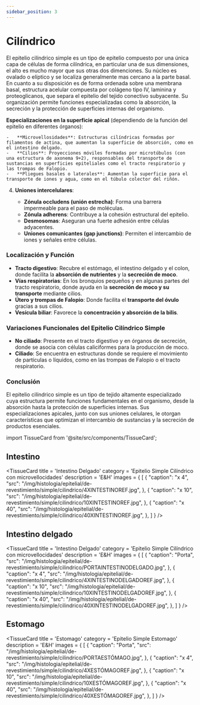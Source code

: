 ```yaml
---
sidebar_position: 3
---
```


# Cilíndrico

El epitelio cilíndrico simple es un tipo de epitelio compuesto por una única capa de células de forma cilíndrica, en particular una de sus dimensiones, el alto es mucho mayor que sus otras dos dimenciones. Su núcleo es ovalado o elíptico y se localiza generalmente mas cercano a la parte basal. En cuanto a su disposición es de forma ordenada sobre una membrana basal, estructura acelular compuesta por colágeno tipo IV, laminina y proteoglicanos, que separa el epitelio del tejido conectivo subyacente. Su organización permite funciones especializadas como la absorción, la secreción y la protección de superficies internas del organismo.

**Especializaciones en la superficie apical** (dependiendo de la función del epitelio en diferentes órganos):
    
    -   **Microvellosidades**: Estructuras cilíndricas formadas por filamentos de actina, que aumentan la superficie de absorción, como en el intestino delgado.
    -   **Cilios**: Proyecciones móviles formadas por microtúbulos (con una estructura de axonema 9+2), responsables del transporte de sustancias en superficies epiteliales como el tracto respiratorio y las trompas de Falopio.
    -   **Pliegues basales o laterales**: Aumentan la superficie para el transporte de iones y agua, como en el túbulo colector del riñón.
4.  **Uniones intercelulares**:
    
    -   **Zónula occludens (unión estrecha)**: Forma una barrera impermeable para el paso de moléculas.
    -   **Zónula adherens**: Contribuye a la cohesión estructural del epitelio.
    -   **Desmosomas**: Aseguran una fuerte adhesión entre células adyacentes.
    -   **Uniones comunicantes (gap junctions)**: Permiten el intercambio de iones y señales entre células.

### **Localización y Función**

-   **Tracto digestivo**: Recubre el estómago, el intestino delgado y el colon, donde facilita la **absorción de nutrientes** y la **secreción de moco**.
-   **Vías respiratorias**: En los bronquios pequeños y en algunas partes del tracto respiratorio, donde ayuda en la **secreción de moco y su transporte** mediante cilios.
-   **Útero y trompas de Falopio**: Donde facilita el **transporte del óvulo** gracias a sus cilios.
-   **Vesícula biliar**: Favorece la **concentración y absorción de la bilis**.

### **Variaciones Funcionales del Epitelio Cilíndrico Simple**

-   **No ciliado**: Presente en el tracto digestivo y en órganos de secreción, donde se asocia con células caliciformes para la producción de moco.
-   **Ciliado**: Se encuentra en estructuras donde se requiere el movimiento de partículas o líquidos, como en las trompas de Falopio o el tracto respiratorio.

### **Conclusión**

El epitelio cilíndrico simple es un tipo de tejido altamente especializado cuya estructura permite funciones fundamentales en el organismo, desde la absorción hasta la protección de superficies internas. Sus especializaciones apicales, junto con sus uniones celulares, le otorgan características que optimizan el intercambio de sustancias y la secreción de productos esenciales.

import TissueCard from '@site/src/components/TissueCard';

## Intestino
<TissueCard
  title = 'Intestino Delgado'
  category = 'Epitelio Simple Cilíndrico con microvellocidades'
  description = 'E&H'
  images = {
    [
      {
        "caption": "x 4",
        "src": "/img/histologia/epitelial/de-revestimiento/simple/cilindrico/4XINTESTINOREF.jpg",
      },
      {
        "caption": "x 10",
        "src": "/img/histologia/epitelial/de-revestimiento/simple/cilindrico/10XINTESTINOREF.jpg",
      },
      {
        "caption": "x 40",
        "src": "/img/histologia/epitelial/de-revestimiento/simple/cilindrico/40XINTESTINOREF.jpg",
      },
    ]
  }
/>

## Intestino delgado


<TissueCard
  title = 'Intestino Delgado'
  category = 'Epitelio Simple Cilíndrico con microvellocidades'
  description = 'E&H'
  images = {
    [
      {
        "caption": "Porta",
        "src": "/img/histologia/epitelial/de-revestimiento/simple/cilindrico/PORTAINTESTINODELGADO.jpg",
      },
      {
        "caption": "x 4",
        "src": "/img/histologia/epitelial/de-revestimiento/simple/cilindrico/4XINTESTINODELGADOREF.jpg",
      },
      {
        "caption": "x 10",
        "src": "/img/histologia/epitelial/de-revestimiento/simple/cilindrico/10XINTESTINODELGADOREF.jpg",
      },
      {
        "caption": "x 40",
        "src": "/img/histologia/epitelial/de-revestimiento/simple/cilindrico/40XINTESTINODELGADOREF.jpg",
      },
    ]
  }
/>

## Estomago

<TissueCard
  title = 'Estomago'
  category = 'Epitelio Simple Estomago'
  description = 'E&H'
  images = {
    [
      {
        "caption": "Porta",
        "src": "/img/histologia/epitelial/de-revestimiento/simple/cilindrico/PORTAESTÓMAGO.jpg",
      },
      {
        "caption": "x 4",
        "src": "/img/histologia/epitelial/de-revestimiento/simple/cilindrico/4XESTÓMAGOREF.jpg",
      },
      {
        "caption": "x 10",
        "src": "/img/histologia/epitelial/de-revestimiento/simple/cilindrico/10XESTÓMAGOREF.jpg",
      },
      {
        "caption": "x 40",
        "src": "/img/histologia/epitelial/de-revestimiento/simple/cilindrico/40XESTÓMAGOREF.jpg",
      },
    ]
  }
/>


